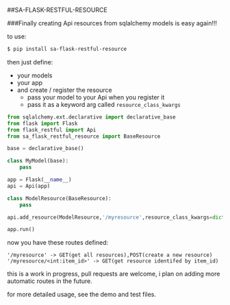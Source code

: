 ##SA-FLASK-RESTFUL-RESOURCE

###Finally creating Api resources from sqlalchemy models is easy again!!!

to use: 

```bash
$ pip install sa-flask-restful-resource
```

then just define:
* your models
* your app 
* and create / register the resource
    * pass your model to your Api when you register it
    * pass it as a keyword arg called `resource_class_kwargs`

```python
from sqlalchemy.ext.declarative import declarative_base
from flask import Flask
from flask_restful import Api
from sa_flask_restful_resource import BaseResource

base = declarative_base()

class MyModel(base):
    pass

app = Flask(__name__)
api = Api(app)

class ModelResource(BaseResource):
    pass

api.add_resource(ModelResource,'/myresource',resource_class_kwargs=dict(model=MyModel))

app.run()

```

now you have these routes defined: 

    '/myresource' -> GET(get all resources),POST(create a new resource)
    '/myresource/<int:item_id>' -> GET(get resource identifed by item_id)

this is a work in progress, pull requests are welcome, 
i plan on adding more automatic routes in the future. 


for more detailed usage, see the demo and test files.
